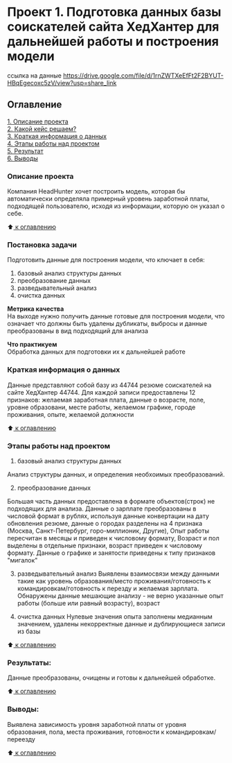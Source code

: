 # Проект 1. Подготовка данных базы соискателей сайта ХедХантер для дальнейшей работы и построения модели
ссылка на данные https://drive.google.com/file/d/1rnZWTXeEfFt2F2BYUT-HBqEgecoxc5zV/view?usp=share_link

## Оглавление  
[1. Описание проекта](.README.md#Описание-проекта)  
[2. Какой кейс решаем?](.README.md#Какой-кейс-решаем)  
[3. Краткая информация о данных](.README.md#Краткая-информация-о-данных)  
[4. Этапы работы над проектом](.README.md#Этапы-работы-над-проектом)  
[5. Результат](.README.md#Результат)    
[6. Выводы](.README.md#Выводы) 

### Описание проекта    
Компания HeadHunter хочет построить модель, которая бы автоматически определяла примерный уровень заработной платы, подходящей пользователю, исходя из информации, которую он указал о себе.

:arrow_up:[ к оглавлению](_) 


### Постановка задачи   
Подготовить данные для построения модели, что ключает в себя:
1. базовый анализ структуры данных
2. преобразование данных
3. разведывательный анализ
4. очистка данных


**Метрика качества**     
На выходе нужно получить данные готовые для построения модели, что означает что должны быть удалены дубликаты, выбросы и данные преобразованы в вид подходящий для анализа

**Что практикуем**     
Обработка данных для подготовки их к дальнейшей работе


### Краткая информация о данных
Данные представляют собой базу из 44744 резюме соискателей на сайте ХедХантер 44744.
Для каждой записи предоставлены 12 признаков: желаемая заработная плата, данные о возрасте, поле, уровне образовани, месте работы, желаемом графике, городе проживания, опыте, желаемой должности

:arrow_up:[ к оглавлению](.README.md#Оглавление)


### Этапы работы над проектом  
1. базовый анализ структуры данных

Анализ структуры данных, и определения необхоимых преобразований.

2. преобразование данных

Большая часть данных предоставлена в формате объектов(строк) не подходящих для анализа.
Данные о зарплате преобразованы в числовой формат в рублях, используя данные конвертации на дату обновления резюме, 
данные о городах разделены на 4 признака (Москва, Санкт-Петербург, горо-миллионик, Другие), Опыт работы пересчитан в месяцы и приведен к числовому формату, Возраст и пол выделены в отдельные признаки, возраст приведен к числовому формату. Данные о графике и занятости приведены к типу признаков "мигалок"

3. разведывательный анализ
Выявлены взаимосвязи между данными такие как уровень образования/место проживания/готовность к командировкам/готовность к перезду и желаемая зарплата.
Обнаружены данные мешающие анализу - не верно указанные опыт работы (больше или равный возрасту), возраст

4. очистка данных
Нулевые значения опыта заполнены медианным значением, удалены некорректные данные и дублирующиеся записи из базы

:arrow_up:[ к оглавлению](.README.md#Оглавление)


### Результаты:  
Данные преобразованы, очищены и готовы к дальнейшей обработке.

:arrow_up:[ к оглавлению](.README.md#Оглавление)


### Выводы:  
Выявлена зависимость уровня заработной платы от уровня образования, пола, места проживания, готовности к командировкам/переезду

:arrow_up:[ к оглавлению](.README.md#Оглавление)

